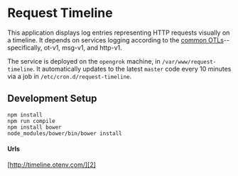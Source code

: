 Request Timeline
================

This application displays log entries representing HTTP requests
visually on a timeline.  It depends on services logging according to the
[common OTLs][1]--specifically, ot-v1, msg-v1, and http-v1.

The service is deployed on the `opengrok` machine, in
`/var/www/request-timeline`.  It automatically updates to the latest
`master` code every 10 minutes via a job in
`/etc/cron.d/request-timeline`.

Development Setup
-----------------

    npm install
    npm run compile
    npm install bower
    node_modules/bower/bin/bower install

#### Urls
[http://timeline.otenv.com/][2]


[1]: https://github.com/opentable/logging-loglov3-config/tree/master/otls
[2]: http://timeline.otenv.com/
